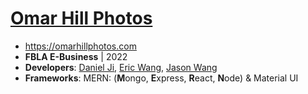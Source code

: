 # [Omar Hill Photos](https://omarhillphotos.com)
- https://omarhillphotos.com
- **FBLA E-Business** | 2022
- **Developers**: [Daniel Ji](https://github.com/daniel-ji), [Eric Wang](https://github.com/ericspk33), [Jason Wang](https://github.com/JayWango) 
- **Frameworks**: MERN: (**M**ongo, **E**xpress, **R**eact, **N**ode) & Material UI
